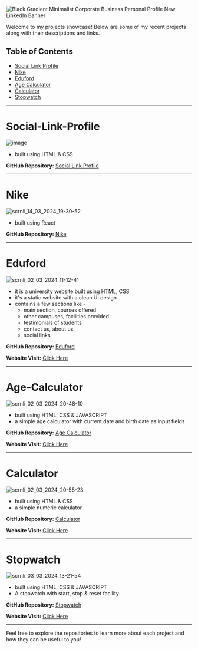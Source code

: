 ![Black Gradient Minimalist Corporate Business Personal Profile New LinkedIn Banner](https://github.com/topaja/Project/assets/87275904/addd29a5-d5ad-43a0-a03e-b03f37524459)


Welcome to my projects showcase! Below are some of my recent projects along with their descriptions and links.
## Table of Contents

- [Social Link Profile](#social-link-profile)
- [Nike](#nike)
- [Eduford](#eduford)
- [Age Calculator](#age-calculator)
- [Calculator](#calculator)
- [Stopwatch](#stopwatch)

---

# Social-Link-Profile

![image](https://github.com/topaja/Project/assets/87275904/6e1fb1e1-d7a8-47f9-bad2-683f332441d2)


   * built using HTML & CSS

**GitHub Repository:** [Social Link Profile](https://github.com/topaja/social-links-profile)

---

# Nike

![scrnli_14_03_2024_19-30-52](https://github.com/topaja/Project/assets/87275904/12ae4c5a-4fc1-4107-863f-9a88756f8e67)

   * built using React

**GitHub Repository:** [Nike](https://github.com/topaja/Nike)

---

# Eduford

![scrnli_02_03_2024_11-12-41](https://github.com/topaja/Project/assets/87275904/be9f9f04-ef09-4a0a-af84-420039272f66)

   * it is a university website built using HTML, CSS
   * it's a static website with a clean UI design
   * contains a few sections like - 
     * main section, courses offered
     * other campuses, facilities provided
     * testimonials of students
     * contact us, about us
     * social links 

**GitHub Repository:** [Eduford](https://github.com/topaja/Eduford)

**Website Visit:** [Click Here](https://topaja.github.io/Eduford/)

---

# Age-Calculator

![scrnli_02_03_2024_20-48-10](https://github.com/topaja/Project/assets/87275904/318f79e3-22fd-44c2-9555-24b0afad7d25)

   * built using HTML, CSS & JAVASCRIPT
   * a simple age calculator with current date and birth date as input fields

**GitHub Repository:** [Age Calculator](https://github.com/topaja/Age-Calculator)

**Website Visit:** [Click Here](https://topaja.github.io/Age-Calculator/)

---

# Calculator

![scrnli_02_03_2024_20-55-23](https://github.com/topaja/Project/assets/87275904/df09662d-88d7-4e0e-9123-896815e9d5cb)

   * built using HTML & CSS
   * a simple numeric calculator
     
**GitHub Repository:** [Calculator](https://github.com/topaja/Calculator)

**Website Visit:** [Click Here](https://topaja.github.io/Calculator/)

---

# Stopwatch

![scrnli_03_03_2024_13-21-54](https://github.com/topaja/Project/assets/87275904/74363f42-f099-43a2-b024-045137b3bb21)

   * built using HTML, CSS & JAVASCRIPT
   * A stopwatch with start, stop & reset facility
     
**GitHub Repository:** [Stopwatch](https://github.com/topaja/Stopwatch)

**Website Visit:** [Click Here](https://topaja.github.io/Stopwatch/)

---

Feel free to explore the repositories to learn more about each project and how they can be useful to you!

